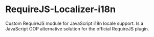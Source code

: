RequireJS-Localizer-i18n
========================

Custom RequireJS module for JavaScript i18n locale support. Is a JavaScript OOP alternative solution for the official RequireJS plugin.
